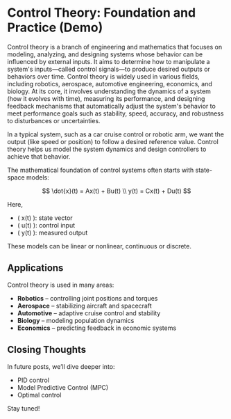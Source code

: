 <!-- image: https://andngdtudk.github.io/images/control-room.webp -->

# Control Theory: Foundation and Practice (Demo)

Control theory is a branch of engineering and mathematics that focuses on modeling, analyzing, and designing systems whose behavior can be influenced by external inputs. It aims to determine how to manipulate a system's inputs—called control signals—to produce desired outputs or behaviors over time. Control theory is widely used in various fields, including robotics, aerospace, automotive engineering, economics, and biology. At its core, it involves understanding the dynamics of a system (how it evolves with time), measuring its performance, and designing feedback mechanisms that automatically adjust the system's behavior to meet performance goals such as stability, speed, accuracy, and robustness to disturbances or uncertainties.

In a typical system, such as a car cruise control or robotic arm, we want the output (like speed or position) to follow a desired reference value. Control theory helps us model the system dynamics and design controllers to achieve that behavior.

The mathematical foundation of control systems often starts with state-space models:

$$
\dot{x}(t) = Ax(t) + Bu(t) \\
y(t) = Cx(t) + Du(t)
$$

Here,  
- \( x(t) \): state vector  
- \( u(t) \): control input  
- \( y(t) \): measured output

These models can be linear or nonlinear, continuous or discrete.

## Applications

Control theory is used in many areas:

- **Robotics** – controlling joint positions and torques  
- **Aerospace** – stabilizing aircraft and spacecraft  
- **Automotive** – adaptive cruise control and stability  
- **Biology** – modeling population dynamics  
- **Economics** – predicting feedback in economic systems  

## Closing Thoughts

In future posts, we’ll dive deeper into:
- PID control  
- Model Predictive Control (MPC)  
- Optimal control  

Stay tuned!
